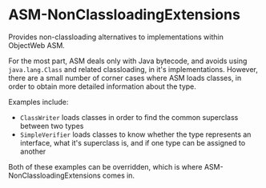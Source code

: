 ASM-NonClassloadingExtensions
=============================

Provides non-classloading alternatives to implementations within ObjectWeb ASM.

For the most part, ASM deals only with Java bytecode, and avoids using `java.lang.Class` and related classloading, in it's implementations. However, there are a small number of corner cases where ASM loads classes, in order to obtain more detailed information about the type.
 
Examples include:
 * `ClassWriter` loads classes in order to find the common superclass between two types
 * `SimpleVerifier` loads classes to know whether the type represents an interface, what it's superclass is, and if one type can be assigned to another
 
Both of these examples can be overridden, which is where ASM-NonClassloadingExtensions comes in.


 

 
 

 
 